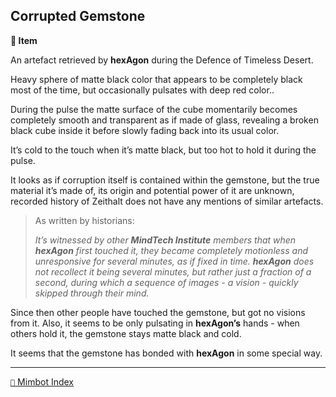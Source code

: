 ## Corrupted Gemstone

**📜 Item**

An artefact retrieved by **hexAgon** during the Defence of Timeless Desert.

Heavy sphere of matte black color that appears to be completely black most of the time, but occasionally pulsates with deep red color..

During the pulse the matte surface of the cube momentarily becomes completely smooth and transparent as if made of glass, revealing a broken black cube inside it before slowly fading back into its usual color.

It’s cold to the touch when it’s matte black, but too hot to hold it during the pulse.

It looks as if corruption itself is contained within the gemstone, but the true material it’s made of, its origin and potential power of it are unknown, recorded history of Zeithalt does not have any mentions of similar artefacts.

> As written by historians:
> 
> *It’s witnessed by other **MindTech Institute** members that when **hexAgon** first touched it, they became completely motionless and unresponsive for several minutes, as if fixed in time. **hexAgon** does not recollect it being several minutes, but rather just a fraction of a second, during which a sequence of images - a vision - quickly skipped through their mind.*

Since then other people have touched the gemstone, but got no visions from it. Also, it seems to be only pulsating in **hexAgon’s** hands - when others hold it, the gemstone stays matte black and cold.

It seems that the gemstone has bonded with **hexAgon** in some special way.

-----
[`📑` Mimbot Index](<https://zeithalt.github.io/r/#08c0>)
<!---
keywords: cr, artifact, artefact, hexagon
aliases:
-->